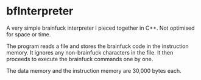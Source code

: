 # bfInterpreter
A very simple brainfuck interpreter I pieced together in C++. Not optimised for space or time.

The program reads a file and stores the brainfuck code in the instruction memory. It ignores any non-brainfuck characters in the file.
It then proceeds to execute the brainfuck commands one by one. 

The data memory and the instruction memory are 30,000 bytes each.

 